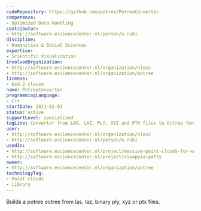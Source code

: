 ```yaml
---
codeRepository: https://github.com/potree/PotreeConverter
competence:
- Optimized Data Handling
contributor:
- http://software.esciencecenter.nl/person/o.rubi
discipline:
- Humanities & Social Sciences
expertise:
- Scientific Visualization
involvedOrganization:
- http://software.esciencecenter.nl/organization/nlesc
- http://software.esciencecenter.nl/organization/potree
license:
- bsd-2-clause
name: PotreeConverter
programmingLanguage:
- C++
startDate: 2011-01-01
status: active
supportLevel: specialized
tagLine: Convertor from LAS, LAZ, PLY, XYZ and PTX files to Octree format
user:
- http://software.esciencecenter.nl/organization/nlesc
- http://software.esciencecenter.nl/person/o.rubi
usedIn:
- http://software.esciencecenter.nl/project/massive-point-clouds-for-esciences
- http://software.esciencecenter.nl/project/viaappia-patty
owner: 
- http://software.esciencecenter.nl/organization/potree
technologyTag:
- Point clouds
- Library
---
```

Builds a potree octree from las, laz, binary ply, xyz or ptx files.
